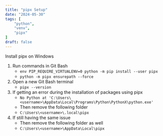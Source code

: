 ```yaml
---
title: "pipx Setup"
date: "2024-05-30"
tags: [
    "python",
    "venv",
    "pipx"
]
draft: false
---
```


Install pipx on Windows

1. Run commands in Git Bash
    * `env PIP_REQUIRE_VIRTUALENV=0 python -m pip install --user pipx`
    * `python -m pipx ensurepath --force`
2. Open a new Git Bash terminal
    * `pipx --version`
3. If getting an error during the installation of packages using pipx
    * `No Python at 'C:\Users\<username>\AppData\Local\Programs\Python\PythonX\python.exe'`
    * Then remove the following folder
    * `C:\Users\<username>\.local\pipx`
4. If still having the same issue
    * Then remove the following folder as well
    * `C:\Users\<username>\AppData\Local\pipx`
 
